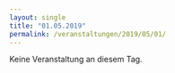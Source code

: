 ```yaml
---
layout: single
title: "01.05.2019"
permalink: /veranstaltungen/2019/05/01/
---
```


Keine Veranstaltung an diesem Tag.
